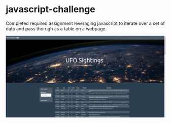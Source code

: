 # javascript-challenge

Completed required assignment leveraging javascript to iterate over a set of data and pass thorugh as a table on a webpage.

![alt text](/static/images/capture.png "Screen Capture")